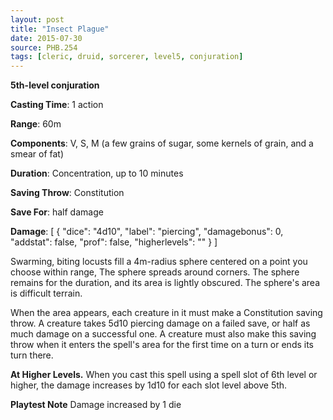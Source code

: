 ```yaml
---
layout: post
title: "Insect Plague"
date: 2015-07-30
source: PHB.254
tags: [cleric, druid, sorcerer, level5, conjuration]
---
```


**5th-level conjuration**

**Casting Time**: 1 action

**Range**: 60m

**Components**: V, S, M (a few grains of sugar, some kernels of grain, and a smear of fat)

**Duration**: Concentration, up to 10 minutes

**Saving Throw**: Constitution

**Save For**: half damage

**Damage**: [ { "dice": "4d10", "label": "piercing", "damagebonus": 0, "addstat": false, "prof": false, "higherlevels": "" } ]

Swarming, biting locusts fill a 4m-radius sphere centered on a point you choose within range, The sphere spreads around corners. The sphere remains for the duration, and its area is lightly obscured. The sphere's area is difficult terrain.

When the area appears, each creature in it must make a Constitution saving throw. A creature takes 5d10 piercing damage on a failed save, or half as much damage on a successful one. A creature must also make this saving throw when it enters the spell's area for the first time on a turn or ends its turn there.

**At Higher Levels.** When you cast this spell using a spell slot of 6th level or higher, the damage increases by 1d10 for each slot level above 5th.

**Playtest Note** Damage increased by 1 die

